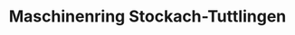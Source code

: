 ---
title: "Maschinenring Stockach-Tuttlingen"
url: /emmingen-liptingen/maschinenring-stockach-tuttlingen/
shop: Reifen
---